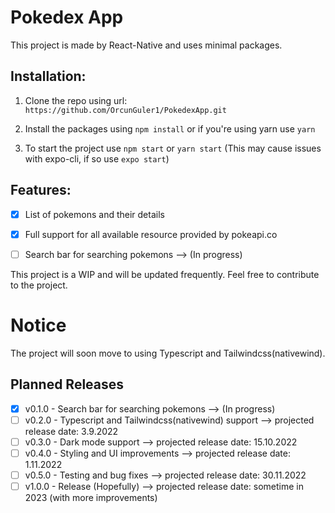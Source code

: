 # Pokedex App 

This project is made by React-Native and uses minimal packages. 

## Installation:

1. Clone the repo using url: ```https://github.com/OrcunGuler1/PokedexApp.git```

2. Install the packages using ```npm install``` or if you're using yarn use ```yarn```
3. To start the project use ```npm start``` or ```yarn start``` (This may cause issues with expo-cli, if so use ```expo start```)

## Features:

- [x] List of pokemons and their details
- [x] Full support for all available resource provided by pokeapi.co
- [ ] Search bar for searching pokemons --> (In progress)


This project is a WIP and will be updated frequently. Feel free to contribute to the project. 

# Notice

The project will soon move to using Typescript and Tailwindcss(nativewind).

## Planned Releases

- [x] v0.1.0 - Search bar for searching pokemons --> (In progress)
- [ ] v0.2.0 - Typescript and Tailwindcss(nativewind) support --> projected release date: 3.9.2022
- [ ] v0.3.0 - Dark mode support --> projected release date: 15.10.2022
- [ ] v0.4.0 - Styling and UI improvements --> projected release date: 1.11.2022
- [ ] v0.5.0 - Testing and bug fixes --> projected release date: 30.11.2022
- [ ] v1.0.0 - Release (Hopefully) --> projected release date: sometime in 2023 (with more improvements)